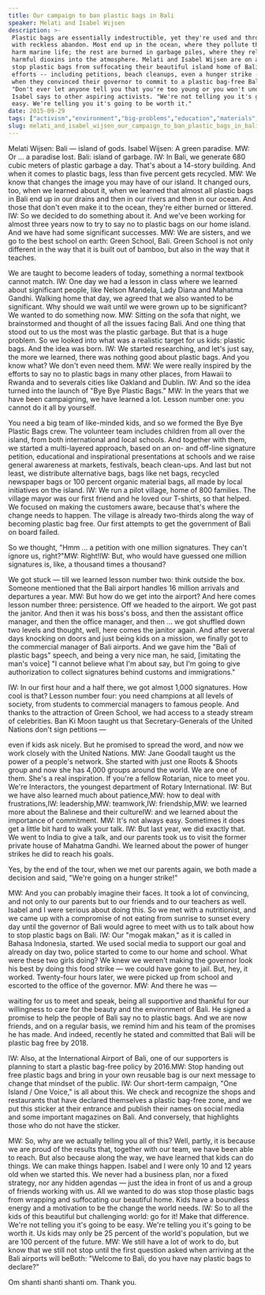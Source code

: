 ```yaml
---
title: Our campaign to ban plastic bags in Bali
speaker: Melati and Isabel Wijsen
description: >-
 Plastic bags are essentially indestructible, yet they're used and thrown away
 with reckless abandon. Most end up in the ocean, where they pollute the water and
 harm marine life; the rest are burned in garbage piles, where they release
 harmful dioxins into the atmosphere. Melati and Isabel Wijsen are on a mission to
 stop plastic bags from suffocating their beautiful island home of Bali. Their
 efforts -- including petitions, beach cleanups, even a hunger strike -- paid off
 when they convinced their governor to commit to a plastic bag-free Bali by 2018.
 "Don't ever let anyone tell you that you're too young or you won't understand,"
 Isabel says to other aspiring activists. "We're not telling you it's going to be
 easy. We're telling you it's going to be worth it."
date: 2015-09-29
tags: ["activism","environment","big-problems","education","materials","consumerism","future","pollution","plastic","oceans","sustainability","global-development","youth"]
slug: melati_and_isabel_wijsen_our_campaign_to_ban_plastic_bags_in_bali
---
```


Melati Wijsen: Bali — island of gods. Isabel Wijsen: A green paradise. MW: Or ... a paradise
lost. Bali: island of garbage. IW: In Bali, we generate 680 cubic meters of plastic garbage
a day. That's about a 14-story building. And when it comes to plastic bags, less than five
percent gets recycled. MW: We know that changes the image you may have of our island. It
changed ours, too, when we learned about it, when we learned that almost all plastic bags
in Bali end up in our drains and then in our rivers and then in our ocean. And those that
don't even make it to the ocean, they're either burned or littered. IW: So we decided to do
something about it. And we've been working for almost three years now to try to say no to
plastic bags on our home island. And we have had some significant successes. MW: We are
sisters, and we go to the best school on earth: Green School, Bali. Green School is not
only different in the way that it is built out of bamboo, but also in the way that it
teaches.

We are taught to become leaders of today, something a normal textbook cannot match. IW: One
day we had a lesson in class where we learned about significant people, like Nelson
Mandela, Lady Diana and Mahatma Gandhi. Walking home that day, we agreed that we also
wanted to be significant. Why should we wait until we were grown up to be significant? We
wanted to do something now. MW: Sitting on the sofa that night, we brainstormed and thought
of all the issues facing Bali. And one thing that stood out to us the most was the plastic
garbage. But that is a huge problem. So we looked into what was a realistic target for us
kids: plastic bags. And the idea was born. IW: We started researching, and let's just say,
the more we learned, there was nothing good about plastic bags. And you know what? We
don't even need them. MW: We were really inspired by the efforts to say no to plastic bags
in many other places, from Hawaii to Rwanda and to severals cities like Oakland and
Dublin. IW: And so the idea turned into the launch of "Bye Bye Plastic Bags." MW: In the
years that we have been campaigning, we have learned a lot. Lesson number one: you cannot
do it all by yourself.

You need a big team of like-minded kids, and so we formed the Bye Bye Plastic Bags crew.
The volunteer team includes children from all over the island, from both international and
local schools. And together with them, we started a multi-layered approach, based on an
on- and off-line signature petition, educational and inspirational presentations at
schools and we raise general awareness at markets, festivals, beach clean-ups. And last
but not least, we distribute alternative bags, bags like net bags, recycled newspaper bags
or 100 percent organic material bags, all made by local initiatives on the island. IW: We
run a pilot village, home of 800 families. The village mayor was our first friend and he
loved our T-shirts, so that helped. We focused on making the customers aware, because
that's where the change needs to happen. The village is already two-thirds along the way
of becoming plastic bag free. Our first attempts to get the government of Bali on board
failed.

So we thought, "Hmm ... a petition with one million signatures. They can't ignore us,
right?"MW: Right!IW: But, who would have guessed one million signatures is, like, a
thousand times a thousand?

We got stuck — till we learned lesson number two: think outside the box. Someone mentioned
that the Bali airport handles 16 million arrivals and departures a year. MW: But how do we
get into the airport? And here comes lesson number three: persistence. Off we headed to
the airport. We got past the janitor. And then it was his boss's boss, and then the
assistant office manager, and then the office manager, and then ... we got shuffled down
two levels and thought, well, here comes the janitor again. And after several days knocking
on doors and just being kids on a mission, we finally got to the commercial manager of
Bali airports. And we gave him the "Bali of plastic bags" speech, and being a very nice
man, he said, [imitating the man's voice] "I cannot believe what I'm about say, but I'm
going to give authorization to collect signatures behind customs and immigrations."

IW: In our first hour and a half there, we got almost 1,000 signatures. How cool is
that? Lesson number four: you need champions at all levels of society, from students to
commercial managers to famous people. And thanks to the attraction of Green School, we had
access to a steady stream of celebrities. Ban Ki Moon taught us that Secretary-Generals of
the United Nations don't sign petitions —

even if kids ask nicely. But he promised to spread the word, and now we work closely with
the United Nations. MW: Jane Goodall taught us the power of a people's network. She started
with just one Roots & Shoots group and now she has 4,000 groups around the world. We are
one of them. She's a real inspiration. If you're a fellow Rotarian, nice to meet you. We're
Interactors, the youngest department of Rotary International. IW: But we have also learned
much about patience,MW: how to deal with frustrations,IW: leadership,MW: teamwork,IW:
friendship,MW: we learned more about the Balinese and their cultureIW: and we learned
about the importance of commitment. MW: It's not always easy. Sometimes it does get a
little bit hard to walk your talk. IW: But last year, we did exactly that. We went to India
to give a talk, and our parents took us to visit the former private house of Mahatma
Gandhi. We learned about the power of hunger strikes he did to reach his
goals.

Yes, by the end of the tour, when we met our parents again, we both made a decision and
said, "We're going on a hunger strike!"

MW: And you can probably imagine their faces. It took a lot of convincing, and not only to
our parents but to our friends and to our teachers as well. Isabel and I were serious
about doing this. So we met with a nutritionist, and we came up with a compromise of not
eating from sunrise to sunset every day until the governor of Bali would agree to meet
with us to talk about how to stop plastic bags on Bali. IW: Our "mogak makan," as it is
called in Bahasa Indonesia, started. We used social media to support our goal and already
on day two, police started to come to our home and school. What were these two girls
doing? We knew we weren't making the governor look his best by doing this food strike — we
could have gone to jail. But, hey, it worked. Twenty-four hours later, we were picked up
from school and escorted to the office of the governor. MW: And there he was
—

waiting for us to meet and speak, being all supportive and thankful for our willingness to
care for the beauty and the environment of Bali. He signed a promise to help the people of
Bali say no to plastic bags. And we are now friends, and on a regular basis, we remind him
and his team of the promises he has made. And indeed, recently he stated and committed
that Bali will be plastic bag free by 2018.

IW: Also, at the International Airport of Bali, one of our supporters is planning to start
a plastic bag-free policy by 2016.MW: Stop handing out free plastic bags and bring in your
own reusable bag is our next message to change that mindset of the public. IW: Our
short-term campaign, "One Island / One Voice," is all about this. We check and recognize
the shops and restaurants that have declared themselves a plastic bag-free zone, and we
put this sticker at their entrance and publish their names on social media and some
important magazines on Bali. And conversely, that highlights those who do not have the
sticker.

MW: So, why are we actually telling you all of this? Well, partly, it is because we are
proud of the results that, together with our team, we have been able to reach. But also
because along the way, we have learned that kids can do things. We can make things happen.
Isabel and I were only 10 and 12 years old when we started this. We never had a business
plan, nor a fixed strategy, nor any hidden agendas — just the idea in front of us and a
group of friends working with us. All we wanted to do was stop those plastic bags from
wrapping and suffocating our beautiful home. Kids have a boundless energy and a motivation
to be the change the world needs. IW: So to all the kids of this beautiful but challenging
world: go for it! Make that difference. We're not telling you it's going to be easy. We're
telling you it's going to be worth it. Us kids may only be 25 percent of the world's
population, but we are 100 percent of the future. MW: We still have a lot of work to do,
but know that we still not stop until the first question asked when arriving at the Bali
airports will beBoth: "Welcome to Bali, do you have nay plastic bags to
declare?"

Om shanti shanti shanti om. Thank you.

<!--
ad_duration=3.33
event="TEDGlobal>London"
external_start_time=0
intro_duration=11.82
is_subtitle_required="False"
is_talk_featured="True"
language="en"
language_swap="False"
native_language="en"
number_of_related_talks=6
number_of_speakers=1
number_of_subtitled_videos=30
number_of_tags=13
number_of_talk_download_languages=31
number_of_talk_more_resources=0
number_of_talk_recommendations=0
number_of_talks_take_actions=0
post_ad_duration=0.83
published_timestamp="2016-01-29 16:12:22"
recording_date="2015-09-29"
speaker_description="Activists"
speaker_is_published=1
speaker_name="Melati and Isabel Wijsen"
talk_name="Our campaign to ban plastic bags in Bali"
talks_tags=["activism","environment","big-problems","education","materials","consumerism","future","pollution","plastic","oceans","sustainability","global-development","youth"]
url_audio="https://download.ted.com/talks/MelatiWijsen_2015G.mp3?apikey=acme-roadrunner"
url_photo_speaker="https://pe.tedcdn.com/images/ted/019b3f4a15a9492d598cfed005305cf78c1e64be_254x191.jpg"
url_photo_talk="https://s3.amazonaws.com/talkstar-photos/uploads/4ca592e5-6ed3-4279-8482-dccc0a69e044/MelatiWijsen_2015G-embed.jpg"
url_webpage="https://www.ted.com/talks/melati_and_isabel_wijsen_our_campaign_to_ban_plastic_bags_in_bali"
video_type_name="TED Stage Talk"
-->